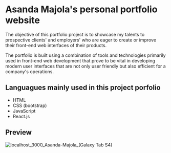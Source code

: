 # Asanda Majola's personal portfolio website

 The objective of this portfolio project is to showcase my talents to prospective clients' and employers' who are eager to create or improve their front-end web interfaces of their products.

 The portfolio is built using a combination of tools and technologies primarily used in front-end web development that prove to be vital in developing modern user interfaces that are not only user friendly but also efficient for a company's operations.

## Languagues mainly used in this project porfolio

* HTML
* CSS (bootstrap)
* JavaScript
* React.js

## Preview

![localhost_3000_Asanda-Majola_(Galaxy Tab S4)](https://user-images.githubusercontent.com/89397749/183122923-1e2da1b6-b760-4827-b0e0-8a11ff07a196.png)
